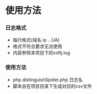 # 使用方法

### 日志格式
* 每行格式(域名 ip ...UA)
* 格式不符合要求无法使用
* 内容参照本项目下的xxftj.log

### 使用方法
* php distinguishSpider.php 日志名
* 脚本会在项目目录下生成对应的csv文件


